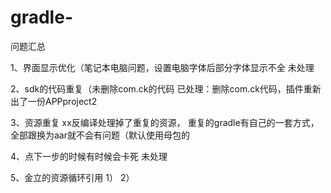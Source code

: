 # gradle-
问题汇总

1、界面显示优化（笔记本电脑问题，设置电脑字体后部分字体显示不全
未处理

2、sdk的代码重复（未删除com.ck的代码
已处理：删除com.ck代码，插件重新出了一份APPproject2

3、资源重复
xx反编译处理掉了重复的资源，
重复的gradle有自己的一套方式，全部跟换为aar就不会有问题（默认使用母包的

4、点下一步的时候有时候会卡死
未处理

5、金立的资源循环引用
1）<resources xmlns:tools="http://schemas.android.com/tools">
2）<style name="gn_account_MyDialog" parent="@android:Theme.Dialog" tools:ignore="ResourceCycle">

6、android studio需要本地有sdk资源
在APPproject local.properties 中配置sdk.dir=D\:\\git\\packagetool\\CkGames\\tool\\Android\\Sdk
此sdk.dir需要配置成自动设置
sdk只需要带最简单的即可，需要其他的会自动下载（当前加上打包工具 压缩后500M）

可以试试tools是不是可以去掉

7、重复资源的gradle有自己的一套方式，全部跟换为aar就不会有问题（默认使用母包的
现在是删除母包重复资源（手动


8.Unzipping C:\Users\
Spider.Li\.gradle\wrapper\dists\gradle-5.6.4-all\ankdp27end7byghfw1q2sw75f\gradle-5.6.4-all.zip to C:\Users\
Spider.Li\.gradle\wrapper\dists\gradle-5.6.4-all\ankdp27end7byghfw1q2sw75f
Exception in thread "main" java.util.zip.ZipException: error in opening zip file

gradle-5.6.4-all.zip 下载解压出错

解决办法：上传cdn，修改本地配置地址
gradle依赖修改为阿里云https://www.cnblogs.com/fanlumaster/p/13726561.html
修改为阿里云的还是会下载到一半

9.java 不是内部或者外部命令，也不是可运行的程序
发行dex2jar 里的d2j_invoke.bat文件，使用的java命令，需要修改为指定的目录

10.Manifest merger failed : Attribute data@scheme at AndroidManifest.xml requires a placeholder substitution but no value for <APPLOG_SCHEME> is provided.
编译千面渠道的工程的时候会出现
参考https://blog.csdn.net/weixin_40750371/article/details/93630375 
无效
增加
debug  {
    minifyEnabled false
    proguardFiles getDefaultProguardFile('proguard-android.txt'), 'proguard-rules.pro'
    manifestPlaceholders = [ appid:"aaaaa" ,"APPLOG_SCHEME" :""]
}
可行

11.More than one file was found with OS independent path 'META-INF/DEPENDENCIES'
https://blog.csdn.net/kenjili/article/details/93859505
packagingOptions {
        exclude 'META-INF/DEPENDENCIES'
}

12、is not a sibling in the same RelativeLayout [NotSibling]
直接删除该行
https://stackoverflow.com/questions/25527973/is-not-a-sibling-in-the-same-relativelayout

13、All com.android.support libraries must use the exact same version specification (mixing versions can
根据log 加上如下
api 'com.android.support:appcompat-v7:28.0.0'
api 'com.android.support:animated-vector-drawable:28.0.0'
api 'com.android.support:exifinterface:28.0.0'
api 'com.android.support:support-media-compat:28.0.0'
api 'com.android.support:support-v4:28.0.0'

每个渠道不一样
14、应用宝的微信授权后无法登录
WXEntryActivity.java 编译WXEntryActivity.class后需要放到APPproject 对应的libs目录 下

15、多套SDK兼容
请检查com.wf.   con.ck  com.a.q
com/wf com/ck


16\ Go to the documentation to learn how to <a href="d.android.com/r/tools/classpath-sync-errors">Fix dependency resolution errors</a>

海外的Google跟Twitter一个内容有冲突

17、D8: Invoke-customs are only supported starting with Android O (--min-api 26)

compileOptions {
        sourceCompatibility 1.8
        targetCompatibility 1.8
    }

并且设置compileSdkVersion 29


18、Caused by: com.android.tools.r8.CompilationFailedException: Compilation fail

multiDexEnabled true 

删除本地的support-multidex.jar

19、Program type already present: com.szckhd.jwgly.azyw.BuildConfig

https://blog.csdn.net/qq_39359887/article/details/90172767

第一次试的时候不成功，clean之后再来貌似是可以的

温馨提示：千万不要让游戏的包名跟SDK的一样

20、<uses-permission android:name="android.permission.WRITE_EXTERNAL_STORAGE" android:maxSdkVersion="18"/>
会导致分享失败；vungle （topon中的，有配置maxsdkversion，因为是aar的没找到）； 在工程上添加 tool replace可以解决

21、xx.application classnotfound
多dex问题
https://blog.csdn.net/qq_36282231/article/details/81026296
https://developer.android.com/studio/build/multidex?hl=zh-cn


22、Caused by: java.lang.OutOfMemoryError: GC overhead limit exceeded
dexOptions {
    javaMaxHeapSize "4g"
}

#开启线程守护，第一次编译时开线程，之后就不会再开了
org.gradle.daemon=true
#配置编译时的虚拟机大小
org.gradle.jvmargs=-Xmx2048m -XX:MaxPermSize=512m -XX:+HeapDumpOnOutOfMemoryError -Dfile.encoding=UTF-8
#开启并行编译，相当于多条线程再走
org.gradle.parallel=true
#启用新的孵化模式
org.gradle.configureondemand=true

23、还存在的问题
https://docs.gradle.org/5.6.4/userguide/gradle_daemon.html.
gradle-5.6.4-all.zip 下载不了

Daemon will be stopped at the end of the build stopping after processing
File C:\Users\CK\.android\repositories.cfg could not be loaded.
IOException: 
https://dl.google.com/android/repository/addons_list-3.xml
java.io.IOException: Unable to tunnel through proxy. Proxy returns "HTTP/1.1 401 Unauthorized"
IOException: 
https://dl.google.com/android/repository/addons_list-2.xml
java.io.IOException: Unable to tunnel through proxy. Proxy returns "HTTP/1.1 401 Unauthorized"

24、ImportError: DLL load failed
代码都跑不起来
exe 也无法执行
pip install pyqt4 安装不了 下的whl文件，安装后也是打不开

https://www.microsoft.com/zh-cn/download/confirmation.aspx?id=48145
先安装Visual C++ Redistributable for Visual Studio 2015

25、删除class.jar中的指定文件失败（实际是重新生成class.jar失败
因为jar 不是可识别的命令，配置java环境变量即可 
C:\Program Files\Java\jdk1.8.0_241\bin
按理说放到tools也行，就是懒得去弄了

26、HTC出包有问题
this can lead to crashes when the resource is queried in a configuration that does not match this qualifier [MissingDefaultResource]

看游戏是横屏还是竖屏，如果是竖屏就把竖屏文件里layout-port的xml拷贝一份到默认的layout文件夹里

27、打包工具所用dex2jar是修改过源码的版本
gradle打包方式，报错 java.lang.RuntimeException: can not merge I and Z
报错原因，dex2jar转换dex为jar时，转换部分方法失败。参考帖子：http://lonelyzerg.xyz/?p=135   https://ivonhoe.github.io/2017/02/09/美团如何防dex2jar/
    
    以此，可引申出as插件实现防反编译（但仅仅针对dex2jar）。

    解决方案：获取dex2jar源码，修改TypeClass.java类的实现，修改如下：
    不能放图！！！修改方式在上面的帖子中有。
    重新在项目根目录执行 ./gradlew 进行编译。替换TypeClass.java类所在的 dex-ir 模块的jar包。然后打包运行正常。
    网上帖子 https://sourceforge.net/p/dex2jar/tickets/237/  提到了两种处理方式，目前使用的是第二种处理方式。
-后续，测试发现，dex2jar 2.1 版本已经修复了此问题，但是该项目好像已经不再维护了，自己拉github代码下来，编译升级。遇到问题，大把截图放不了，有需要找俊峰要。







